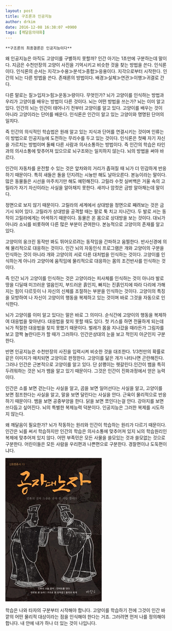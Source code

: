 ```yaml
---
layout: post
title: 구조론과 인공지능
author: drkim
date: 2016-12-08 16:38:07 +0900
tags: [깨달음의대화]
---
```

 


    **구조론의 최종결론은 인공지능이다**

  


왜 인공지능은 아직도 고양이를 구별하지 못할까? 인간 아기는 1초만에 구분하는데 말이다. 지금은 수천만장의 고양이 사진을 기억시키고 비슷한 것을 찾는 방법을 쓴다. 인식론이다. 인식론의 순서는 지각≫수용≫분석≫종합≫응용이다. 지각으로부터 시작한다. 인간의 뇌는 다른 방법을 쓴다. 존재론의 방법이다. 배경≫실체≫연관≫이행≫귀결로 간다. 

  


다른 말로는 질≫입자≫힘≫운동≫량이다. 무엇인가? 뇌가 고양이를 인식하는 방법과 우리가 고양이를 배우는 방법이 다른 것이다. 뇌는 어떤 방법을 쓰는가? 뇌는 이미 알고 있다. 인간의 뇌는 인간이 태어나기 전부터 고양이를 알고 있다. 고양이를 배우는 것이 아니라 고양이라는 단어를 배운다. 인식론은 인간이 알고 있는 고양이와 명명된 단어의 일치다. 

  


즉 인간의 의식적인 학습법은 원래 알고 있는 지식과 단어를 연결시키는 것이며 인류는 이 방법으로 인공지능에 도전하는 무리수를 두고 있는 것이다. 인식론은 첫째 자기 자신을 가르치는 방법이며 둘째 다른 사람과 의사소통하는 방법이다. 즉 인간의 학습은 타인과의 의사소통에 맞추어져 있으므로 뇌구조와는 일치하지 않는다. 뇌의 방법을 써야 바르다. 

  


인간이 자동차를 운전할 수 있는 것은 앞차와의 거리가 좁혀질 때 뇌가 더 민감하게 반응하기 때문이다. 특히 새들은 돌을 던지려는 시늉만 해도 날아오른다. 본능이라는 말이다. 많은 동물들은 시선을 마주치기만 해도 예민해진다. 고릴라 수컷 실버백은 거울 속의 고릴라가 자기 자신이라는 사실을 알아채지 못한다. 새끼나 암컷은 금방 알아채는데 말이다. 

  


정면으로 보지 않기 때문이다. 고릴라의 세계에서 상대방을 정면으로 째려보는 것은 금기시 되어 있다. 고릴라가 상대방을 공격할 때는 팔로 툭 치고 지나간다. 두 발로 서는 동작이 고릴라에게는 어색하기 때문이다. 동물은 온 몸으로 상대방을 보는 것이다. 대뇌가 아니라 소뇌를 비롯하여 다른 많은 부분이 관여한다. 본능적으로 고양이의 존재를 알고 있다. 

  


고양이의 웅크린 동작만 봐도 뛰어오르려는 동작임을 간파하고 움찔한다. 반사신경에 의해 물리적으로 대응하는 것이다. 인간 뇌의 자동인식 프로그램은 개와 고양이의 구분을 인식하는 것이 아니라 개와 고양이의 서로 다른 대처법을 인식하는 것이다. 고양이를 인식하는게 아니라 고양이에 움직임에 물리적으로 대응하는 몸의 조건반사를 인식하는 것이다.

  


즉 인간 뇌가 고양이를 인식하는 것은 고양이라는 피사체를 인식하는 것이 아니라 발로 땅을 디딜때 미끄러운 얼음인지, 부드러운 흙인지, 빠지는 진흙인지에 따라 다리에 가해지는 힘이 다르듯이 나 자신의 신체를 조절하는 부분을 인식하는 것이다. 고양이의 특징을 모방하여 나 자신이 고양이의 행동을 복제하고 있는 것이며 바로 그것을 자동으로 인식한다.

  


뇌가 고양이를 이미 알고 있다는 말은 바로 그 의미다. 순식간에 고양이의 행동을 복제하여 대응법을 찾아낸다. 대응법을 찾지 못할 때도 있다. 첫 키스를 하면 전율하게 되는데 뇌가 적절한 대응법을 찾지 못했기 때문이다. 벌레가 몸을 지나갔을 때라든가 그림자를 보고 깜짝 놀란다든가 할 때가 그러하다. 인간은상대의 눈을 보고 적인지 아군인지 구분한다.

  


반면 인공지능은 수천만장의 사진을 입력시켜 비슷한 것을 대조한다. 1/3천만의 확률로 같은 이미지가 매치되면 고양이로 판정한다. 고양이를 닮은 개가 나타나면 곤란해진다. 그러나 인간은 근본적으로 고양이를 알고 있다. 단 삵쾡이는 헷갈린다.인간이 뱀을 특히 두려워하는 것은 뇌가 뱀을 알고 있기 때문이다. 그것은 인간이 진화과정에서 얻은 능력이다.

  


인간은 소를 보면 걷는다는 사실을 알고, 곰을 보면 일어선다는 사실을 알고, 고양이를 보면 점프한다는 사실을 알고, 말을 보면 달린다는 사실을 안다. 근육이 물리적으로 반응하기 때문이다. 뱀을 보면 공중부양을 한다. 닭을 보면 쪼인다는걸 안다. 강아지를 보면 쓰다듬고 싶어진다. 뇌의 특별한 복제능력 덕분이다. 인공지능은 그러한 복제를 시도하지 않는다.

  


왜 깨달음이 필요한가? 뇌가 작동하는 원리와 인간이 학습하는 원리가 다르기 때문이다. 인간은 뇌를 써서 학습하지만 인간의 학습은 의사소통에 맞추어져 있지 뇌의 학습원리인 복제에 맞추어져 있지 않다. 어떤 부족민은 모든 사물을 쓸모있는 것과 쓸모없는 것으로 구분한다. 어린이들은 모든 사람을 우리편과 나쁜편으로 구분한다. 경찰편이냐 도둑편이냐다. 

  


![](/files/attach/images/198/438/786/555.jpg)

  


학습은 나와 타자의 구분부터 시작해야 합니다. 고양이를 학습하기 전에 그것이 인간 바깥의 어떤 물리적 대상이라는 점을 인식해야 한다는 거죠. 그러려면 먼저 나를 정의해야 합니다. 내 안에 내가 하나 더 있는 것이 나입니다.